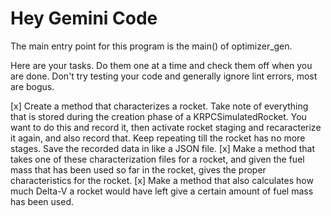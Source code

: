 # Hey Gemini Code

The main entry point for this program is the main() of optimizer_gen.

Here are your tasks. Do them one at a time and check them off when you are done. Don't try testing your code and generally ignore lint errors, most are bogus.

[x] Create a method that characterizes a rocket. Take note of everything that is stored during the creation phase of a KRPCSimulatedRocket. You want to do this and record it, then activate rocket staging and recaracterize it again, and also record that. Keep repeating till the rocket has no more stages. Save the recorded data in like a JSON file.
[x] Make a method that takes one of these characterization files for a rocket, and given the fuel mass that has been used so far in the rocket, gives the proper characteristics for the rocket.
[x] Make a method that also calculates how much Delta-V a rocket would have left give a certain amount of fuel mass has been used.